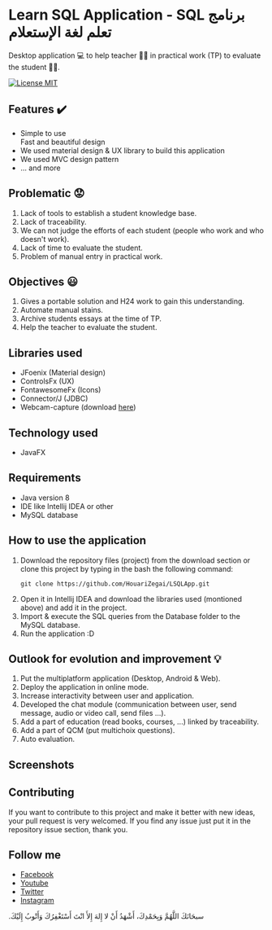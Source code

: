 # Learn SQL Application - SQL برنامج تعلم لغة الإستعلام
Desktop application :computer: to help teacher 👨‍🏫  in practical work (TP) to evaluate the student 👨‍🎓.

[![License MIT](https://img.shields.io/badge/license-MIT-blue.svg)](https://github.com/HouariZegai/LSQLApp/blob/master/LICENSE)


## Features :heavy_check_mark:
<ul>
  <li>Simple to use</li
  <li>Fast and beautiful design</li>
  <li>We used material design & UX library to build this application</li>
  <li>We used MVC design pattern</li>
  <li>... and more</li>
</ul>

## Problematic :worried:
<ol>
  <li>Lack of tools to establish a student knowledge base.</li>
  <li>Lack of traceability.</li>
  <li>We can not judge the efforts of each student (people who work and who doesn't work).</li>
  <li>Lack of time to evaluate the student.</li>
  <li>Problem of manual entry in practical work.</li>
</ol>

## Objectives :smiley:
<ol>
  <li>Gives a portable solution and H24 work to gain this understanding.</li>
  <li>Automate manual stains.</li>
  <li>Archive students essays at the time of TP.</li>
  <li>Help the teacher to evaluate the student.</li>
</ol>

## Libraries used
<ul>
  <li>JFoenix (Material design)</li>
  <li>ControlsFx (UX)</li>
  <li>FontawesomeFx (Icons)</li>
  <li>Connector/J (JDBC)</li>
  <li>Webcam-capture (download <a href="http://webcam-capture.sarxos.pl/">here</a>)</li>
</ul>

## Technology used
<ul>
  <li>JavaFX</li>
</ul>

## Requirements
<ul>
  <li>Java version 8</li>
  <li>IDE like Intellij IDEA or other</li>
  <li>MySQL database</li>
</ul>

## How to use the application
<ol>
<li> Download the repository files (project) from the download section or clone this project by typing in the bash the following command:

    git clone https://github.com/HouariZegai/LSQLApp.git
</li>
<li>Open it in Intellij IDEA and download the libraries used (montioned above) and add it in the project.</li>
<li>Import & execute the SQL queries from the Database folder to the MySQL database.</li>
<li>Run the application :D</li>
</ol>

## Outlook for evolution and improvement :bulb:
<ol>
  <li>Put the multiplatform application (Desktop, Android & Web).</li>
  <li>Deploy the application in online mode.</li>
  <li>Increase interactivity between user and application.</li>
  <li>Developed the chat module (communication between user, send message, audio or video call, send files ...).</li>
  <li>Add a part of education (read books, courses, ...) linked by traceability.</li>
  <li>Add a part of QCM (put multichoix questions).</li>
  <li>Auto evaluation.</li>
</ol>

## Screenshots

## Contributing
If you want to contribute to this project and make it better with new ideas, your pull request is very welcomed.
If you find any issue just put it in the repository issue section, thank you.

## Follow me
<ul>
  <li><a href="https://www.facebook.com/GeekHouari">Facebook</a></li>
  <li><a href="https://www.youtube.com/HouariZegai">Youtube</a></li>
  <li><a href="https://www.twitter.com/HouariZegai">Twitter</a></li>
  <li><a href="https://www.instagram.com/HouariZegai">Instagram</a></li>
</ul>

.سبحَانَكَ اللَّهُمَّ وَبِحَمْدِكَ، أَشْهَدُ أَنْ لا إِلهَ إِلأَ انْتَ أَسْتَغْفِرُكَ وَأَتْوبُ إِلَيْكَ
